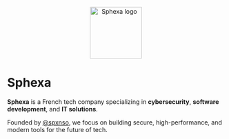 <p align="center">
  <img src="https://github.com/Sphexa-EURL.png" alt="Sphexa logo" width="120" />
</p>

# Sphexa

**Sphexa** is a French tech company specializing in **cybersecurity**, **software development**, and **IT solutions**.

Founded by [@spxnso](https://github.com/spxnso), we focus on building secure, high-performance, and modern tools for the future of tech.
